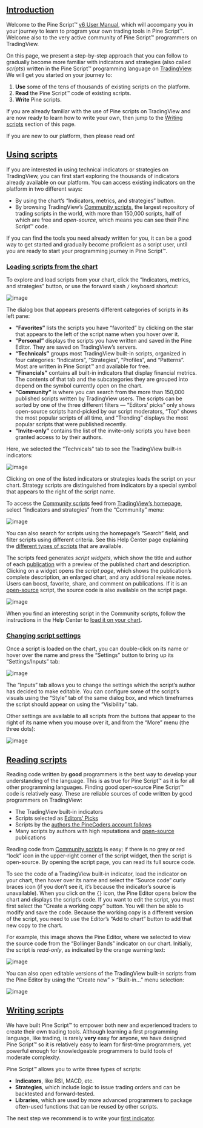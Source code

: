 ## [Introduction](https://www.tradingview.com/pine-script-docs/primer/first-steps/#introduction)

Welcome to the Pine Script™ [v6 User Manual](https://www.tradingview.com/pine-script-docs/welcome/), which will accompany you in your journey to learn to program your own trading tools in Pine Script™. Welcome also to the very active community of Pine Script™ programmers on TradingView.

On this page, we present a step-by-step approach that you can follow to gradually become more familiar with indicators and strategies (also called _scripts_) written in the Pine Script™ programming language on [TradingView](https://www.tradingview.com/). We will get you started on your journey to:

1.  **Use** some of the tens of thousands of existing scripts on the platform.
2.  **Read** the Pine Script™ code of existing scripts.
3.  **Write** Pine scripts.

If you are already familiar with the use of Pine scripts on TradingView and are now ready to learn how to write your own, then jump to the [Writing scripts](https://www.tradingview.com/pine-script-docs/primer/first-steps/#writing-scripts) section of this page.

If you are new to our platform, then please read on!

## [Using scripts](https://www.tradingview.com/pine-script-docs/primer/first-steps/#using-scripts)

If you are interested in using technical indicators or strategies on TradingView, you can first start exploring the thousands of indicators already available on our platform. You can access existing indicators on the platform in two different ways:

-   By using the chart’s “Indicators, metrics, and strategies” button.
-   By browsing TradingView’s [Community scripts](https://www.tradingview.com/scripts/), the largest repository of trading scripts in the world, with more than 150,000 scripts, half of which are free and _open-source_, which means you can see their Pine Script™ code.

If you can find the tools you need already written for you, it can be a good way to get started and gradually become proficient as a script user, until you are ready to start your programming journey in Pine Script™.

### [Loading scripts from the chart](https://www.tradingview.com/pine-script-docs/primer/first-steps/#loading-scripts-from-the-chart)

To explore and load scripts from your chart, click the “Indicators, metrics, and strategies” button, or use the forward slash `/` keyboard shortcut:

![image](https://www.tradingview.com/pine-script-docs/_astro/First-steps-Using-scripts-Loading-scripts-from-the-chart-1.DPgTHVlE_1gtajz.webp)

The dialog box that appears presents different categories of scripts in its left pane:

-   **“Favorites”** lists the scripts you have “favorited” by clicking on the star that appears to the left of the script name when you hover over it.
-   **“Personal”** displays the scripts you have written and saved in the Pine Editor. They are saved on TradingView’s servers.
-   **“Technicals”** groups most TradingView built-in scripts, organized in four categories: “Indicators”, “Strategies”, “Profiles”, and “Patterns”. Most are written in Pine Script™ and available for free.
-   **“Financials”** contains all built-in indicators that display financial metrics. The contents of that tab and the subcategories they are grouped into depend on the symbol currently open on the chart.
-   **“Community”** is where you can search from the more than 150,000 published scripts written by TradingView users. The scripts can be sorted by one of the three different filters — “Editors’ picks” only shows open-source scripts hand-picked by our script moderators, “Top” shows the most popular scripts of all time, and “Trending” displays the most popular scripts that were published recently.
-   **“Invite-only”** contains the list of the invite-only scripts you have been granted access to by their authors.

Here, we selected the “Technicals” tab to see the TradingView built-in indicators:

![image](https://www.tradingview.com/pine-script-docs/_astro/First-steps-Using-scripts-Loading-scripts-from-the-chart-2.BYAmwCpy_Z4HRxF.webp)

Clicking on one of the listed indicators or strategies loads the script on your chart. Strategy scripts are distinguished from indicators by a special symbol that appears to the right of the script name.

To access the [Community scripts](https://www.tradingview.com/scripts/) feed from [TradingView’s homepage](https://www.tradingview.com/), select “Indicators and strategies” from the “Community” menu:

![image](https://www.tradingview.com/pine-script-docs/_astro/First-steps-Using-scripts-Browsing-community-scripts-1.n_4JUux9_ZFOKWW.webp)

You can also search for scripts using the homepage’s “Search” field, and filter scripts using different criteria. See this Help Center page explaining the [different types of scripts](https://www.tradingview.com/support/solutions/43000558522) that are available.

The scripts feed generates _script widgets_, which show the title and author of each [publication](https://www.tradingview.com/pine-script-docs/writing/publishing/#script-publications) with a preview of the published chart and description. Clicking on a widget opens the _script page_, which shows the publication’s complete description, an enlarged chart, and any additional release notes. Users can boost, favorite, share, and comment on publications. If it is an [open-source](https://www.tradingview.com/pine-script-docs/writing/publishing/#open) script, the source code is also available on the script page.

![image](https://www.tradingview.com/pine-script-docs/_astro/First-steps-Using-scripts-Browsing-community-scripts-2.DQJ3ybQk_Z1aVekg.webp)

When you find an interesting script in the Community scripts, follow the instructions in the Help Center to [load it on your chart](https://www.tradingview.com/support/solutions/43000555216).

### [Changing script settings](https://www.tradingview.com/pine-script-docs/primer/first-steps/#changing-script-settings)

Once a script is loaded on the chart, you can double-click on its name or hover over the name and press the “Settings” button to bring up its “Settings/Inputs” tab:

![image](https://www.tradingview.com/pine-script-docs/_astro/FirstSteps-ChangingScriptSettings-01.D-SAixbh_Z1UAbp6.webp)

The “Inputs” tab allows you to change the settings which the script’s author has decided to make editable. You can configure some of the script’s visuals using the “Style” tab of the same dialog box, and which timeframes the script should appear on using the “Visibility” tab.

Other settings are available to all scripts from the buttons that appear to the right of its name when you mouse over it, and from the “More” menu (the three dots):

![image](https://www.tradingview.com/pine-script-docs/_astro/FirstSteps-ChangingScriptSettings-02.CJECCf_u_rSCqQ.webp)

## [Reading scripts](https://www.tradingview.com/pine-script-docs/primer/first-steps/#reading-scripts)

Reading code written by **good** programmers is the best way to develop your understanding of the language. This is as true for Pine Script™ as it is for all other programming languages. Finding good open-source Pine Script™ code is relatively easy. These are reliable sources of code written by good programmers on TradingView:

-   The TradingView built-in indicators
-   Scripts selected as [Editors’ Picks](https://www.tradingview.com/scripts/editors-picks/)
-   Scripts by the [authors the PineCoders account follows](https://www.tradingview.com/u/PineCoders/#following-people)
-   Many scripts by authors with high reputations and [open-source](https://www.tradingview.com/pine-script-docs/writing/publishing/#open) publications

Reading code from [Community scripts](https://www.tradingview.com/scripts/) is easy; if there is no grey or red “lock” icon in the upper-right corner of the script widget, then the script is open-source. By opening the script page, you can read its full source code.

To see the code of a TradingView built-in indicator, load the indicator on your chart, then hover over its name and select the “Source code” curly braces icon (if you don’t see it, it’s because the indicator’s source is unavailable). When you click on the `{}` icon, the Pine Editor opens below the chart and displays the script’s code. If you want to edit the script, you must first select the “Create a working copy” button. You will then be able to modify and save the code. Because the working copy is a different version of the script, you need to use the Editor’s “Add to chart” button to add that new copy to the chart.

For example, this image shows the Pine Editor, where we selected to view the source code from the “Bollinger Bands” indicator on our chart. Initially, the script is _read-only_, as indicated by the orange warning text:

![image](https://www.tradingview.com/pine-script-docs/_astro/First-steps-Reading-scripts-1.CxexK5PB_1rIcbY.webp)

You can also open editable versions of the TradingView built-in scripts from the Pine Editor by using the “Create new” > “Built-in…” menu selection:

![image](https://www.tradingview.com/pine-script-docs/_astro/First-steps-Reading-scripts-2.CB2-tfKz_1ixqjX.webp)

## [Writing scripts](https://www.tradingview.com/pine-script-docs/primer/first-steps/#writing-scripts)

We have built Pine Script™ to empower both new and experienced traders to create their own trading tools. Although learning a first programming language, like trading, is rarely **very** easy for anyone, we have designed Pine Script™ so it is relatively easy to learn for first-time programmers, yet powerful enough for knowledgeable programmers to build tools of moderate complexity.

Pine Script™ allows you to write three types of scripts:

-   **Indicators**, like RSI, MACD, etc.
-   **Strategies**, which include logic to issue trading orders and can be backtested and forward-tested.
-   **Libraries**, which are used by more advanced programmers to package often-used functions that can be reused by other scripts.

The next step we recommend is to write your [first indicator](https://www.tradingview.com/pine-script-docs/primer/first-indicator/).